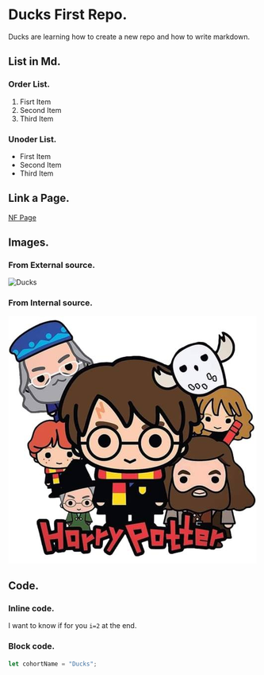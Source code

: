 # Ducks First Repo.

Ducks are learning how to create a new repo and how to write markdown.


## List in Md.

### Order List.
1. Fisrt Item
2. Second Item
3. Third Item

### Unoder List.
- First Item
- Second Item
- Third Item

## Link a Page.

[NF Page](https://www.neuefische.de/)


## Images.

### From External source.

![Ducks](https://i0.wp.com/maineaudubon.org/wp-content/uploads/2021/06/DougHitchcoxMallard01.jpg?resize=1024%2C525&ssl=1)

### From Internal source.

![Harry Potter Characters](/harry-potter-charactes.jpeg)


## Code.

### Inline code.

I want to know if for you `i=2` at the end.

### Block code.

```js
let cohortName = "Ducks";
```
